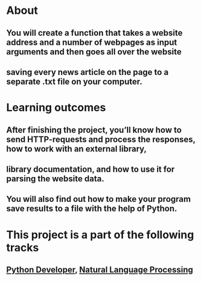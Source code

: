 # About

## You will create a function that takes a website address and a number of webpages as input arguments and then goes all over the website 
## saving every news article on the page to a separate .txt file on your computer.


# Learning outcomes

## After finishing the project, you’ll know how to send HTTP-requests and process the responses, how to work with an external library, 
## library documentation, and how to use it for parsing the website data. 
## You will also find out how to make your program save results to a file with the help of Python.

# This project is a part of the following tracks

## [Python Developer](https://hyperskill.org/tracks/2), [Natural Language Processing](https://hyperskill.org/tracks/10)
